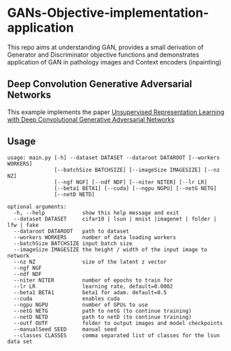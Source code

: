 # GANs-Objective-implementation-application
This repo aims at understanding GAN, provides a small derivation of Generator and Discriminator objective functions and demonstrates application of GAN in pathology images and Context encoders (inpainting)


## Deep Convolution Generative Adversarial Networks

This example implements the paper [Unsupervised Representation Learning with Deep Convolutional Generative Adversarial Networks](http://arxiv.org/abs/1511.06434)


## Usage
```
usage: main.py [-h] --dataset DATASET --dataroot DATAROOT [--workers WORKERS]
               [--batchSize BATCHSIZE] [--imageSize IMAGESIZE] [--nz NZ]
               [--ngf NGF] [--ndf NDF] [--niter NITER] [--lr LR]
               [--beta1 BETA1] [--cuda] [--ngpu NGPU] [--netG NETG]
               [--netD NETD]

optional arguments:
  -h, --help            show this help message and exit
  --dataset DATASET     cifar10 | lsun | mnist |imagenet | folder | lfw | fake
  --dataroot DATAROOT   path to dataset
  --workers WORKERS     number of data loading workers
  --batchSize BATCHSIZE input batch size
  --imageSize IMAGESIZE the height / width of the input image to network
  --nz NZ               size of the latent z vector
  --ngf NGF
  --ndf NDF
  --niter NITER         number of epochs to train for
  --lr LR               learning rate, default=0.0002
  --beta1 BETA1         beta1 for adam. default=0.5
  --cuda                enables cuda
  --ngpu NGPU           number of GPUs to use
  --netG NETG           path to netG (to continue training)
  --netD NETD           path to netD (to continue training)
  --outf OUTF           folder to output images and model checkpoints
  --manualSeed SEED     manual seed
  --classes CLASSES     comma separated list of classes for the lsun data set
```
